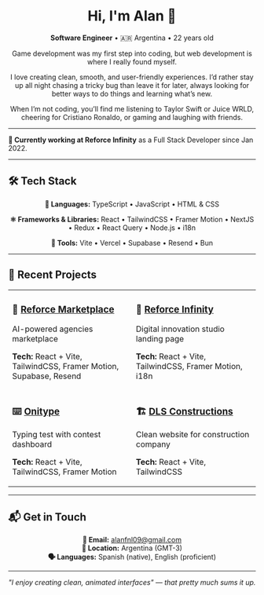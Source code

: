 
<div align="center">

# Hi, I'm Alan 👋

<p>
  <strong>Software Engineer</strong> • 🇦🇷 Argentina • 22 years old
</p>

<p>
  Game development was my first step into coding, but web development is where I really found myself.
  
  I love creating clean, smooth, and user-friendly experiences. I’d rather stay up all night chasing a tricky bug than leave it for later, always looking for better ways to do things and learning what’s new. 
  
  When I’m not coding, you’ll find me listening to Taylor Swift or Juice WRLD, cheering for Cristiano Ronaldo, or gaming and laughing with friends.
</p>

</div>

---

**🏢 Currently working at Reforce Infinity** as a Full Stack Developer since Jan 2022.

---

## 🛠️ Tech Stack

<div align="center">

**📝 Languages:** TypeScript • JavaScript • HTML & CSS

**⚛️ Frameworks & Libraries:** React • TailwindCSS • Framer Motion • NextJS • Redux • React Query •  Node.js • i18n

**🔧 Tools:** Vite • Vercel • Supabase • Resend • Bun

</div>

---

## 🚀 Recent Projects

<table>
<tr>
<td width="50%">

### 🛒 [Reforce Marketplace](https://ref-mktplace-test2.vercel.app/)
AI-powered agencies marketplace

**Tech:** React + Vite, TailwindCSS, Framer Motion, Supabase, Resend<br>

</td>
<td width="50%">

### 🏢 [Reforce Infinity](https://reforceinfinity.com)
Digital innovation studio landing page

**Tech:** React + Vite, TailwindCSS, Framer Motion, i18n<br>

</td>
</tr>
<tr>
<td width="50%">

### ⌨️ [Onitype](https://typing-test-dev.vercel.app)
Typing test with contest dashboard

**Tech:** React + Vite, TailwindCSS, Framer Motion<br>

</td>
<td width="50%">

### 🏗️ [DLS Constructions](https://dlsconstructions.com)
Clean website for construction company

**Tech:** React + Vite, TailwindCSS<br>

</td>
</tr>
</table>

---

## 📬 Get in Touch

<div align="center">

**📧 Email:** [alanfnl09@gmail.com](mailto:alanfnl09@gmail.com)  
**📍 Location:** Argentina (GMT-3)  
**🗣️ Languages:** Spanish (native), English (proficient)


---

<em>"I enjoy creating clean, animated interfaces" — that pretty much sums it up.</em>

</div>
